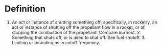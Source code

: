 # Definition

1.  An act or instance of shutting something off; specifically, in
    rocketry, an act or instance of shutting off the propellant flow in
    a rocket, or of stopping the combustion of the propellant. Compare
    burnout. 2. Something that shuts off, or is used to shut off. See
    fuel shutoff. 3. Limiting or bounding as in cutoff frequency.
